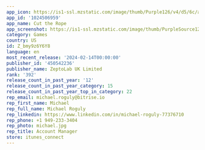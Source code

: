 ```yaml
---
app_icon: https://is1-ssl.mzstatic.com/image/thumb/Purple126/v4/d5/6c/a2/d56ca289-721a-aa5c-1a04-f977ab731af8/AppIcon-0-0-1x_U007emarketing-0-10-0-0-85-220.png/1024x1024bb.png
app_id: '1024506959'
app_name: Cut the Rope
app_screenshot: https://is1-ssl.mzstatic.com/image/thumb/PurpleSource126/v4/36/6f/af/366faf19-5baf-ad21-860d-71264e1dab98/fc38637d-df5c-4ecd-9d9f-1beac7e6b019_1_iphone6Plus_CTRO_en.png/1242x2208bb.png
category: Games
country: US
id: Z_bmy9z6Y6Y8
language: en
most_recent_release: '2024-02-14T00:00:00'
publisher_id: '450542236'
publisher_name: ZeptoLab UK Limited
rank: '392'
release_count_in_past_year: '12'
release_count_in_past_year_category: 15
release_count_in_past_year_top_in_category: 22
rep_email: michael.roguly@bitrise.io
rep_first_name: Michael
rep_full_name: Michael Roguly
rep_linkedin: https://www.linkedin.com/in/michael-roguly-77376710
rep_phone: +1 949-233-3404
rep_photo: michael.jpg
rep_title: Account Manager
store: itunes_connect
---
```

